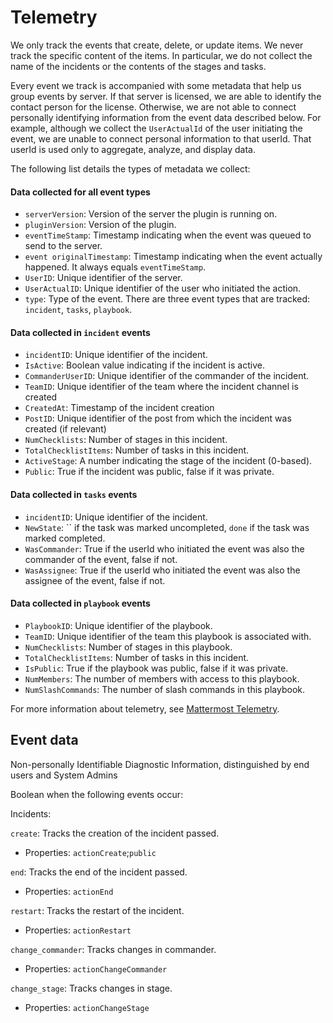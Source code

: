# Telemetry

We only track the events that create, delete, or update items. We never track the specific content of the items. In particular, we do not collect the name of the incidents or the contents of the stages and tasks.

Every event we track is accompanied with some metadata that help us group events by server. If that server is licensed, we are able to identify the contact person for the license. Otherwise, we are not able to connect personally identifying information from the event data described below. For example, although we collect the `UserActualId` of the user initiating the event, we are unable to connect personal information to that userId. That userId is used only to aggregate, analyze, and display data.

The following list details the types of metadata we collect:

#### Data collected for all event types

- `serverVersion`: Version of the server the plugin is running on.
- `pluginVersion`: Version of the plugin.
- `eventTimeStamp`: Timestamp indicating when the event was queued to send to the server.
- `event originalTimestamp`: Timestamp indicating when the event actually happened. It always equals `eventTimeStamp`.
- `UserID`: Unique identifier of the server.
- `UserActualID`: Unique identifier of the user who initiated the action.
- `type`: Type of the event. There are three event types that are tracked: `incident`, `tasks`, `playbook`.

#### Data collected in `incident` events

- `incidentID`: Unique identifier of the incident.
- `IsActive`: Boolean  value indicating if the incident is active.
- `CommanderUserID`: Unique identifier of the commander of the incident.
- `TeamID`: Unique identifier of the team where the incident channel is created
- `CreatedAt`: Timestamp of the incident creation
- `PostID`: Unique identifier of the post from which the incident was created (if relevant)
- `NumChecklists`: Number of stages in this incident. 
- `TotalChecklistItems`: Number of tasks in this incident.
- `ActiveStage`: A number indicating the stage of the incident (0-based).
- `Public`: True if the incident was public, false if it was private.

#### Data collected in `tasks` events

- `incidentID`: Unique identifier of the incident.
- `NewState`: `` if the task was marked uncompleted, `done` if the task was marked completed.
- `WasCommander`: True if the userId who initiated the event was also the commander of the event, false if not.
- `WasAssignee`: True if the userId who initiated the event was also the assignee of the event, false if not.

#### Data collected in `playbook` events
- `PlaybookID`: Unique identifier of the playbook.
- `TeamID`: Unique identifier of the team this playbook is associated with.
- `NumChecklists`: Number of stages in this playbook. 
- `TotalChecklistItems`: Number of tasks in this incident.
- `IsPublic`: True if the playbook was public, false if it was private.
- `NumMembers`: The number of members with access to this playbook.
- `NumSlashCommands`: The number of slash commands in this playbook.

For more information about telemetry, see [Mattermost Telemetry](https://docs.mattermost.com/administration/telemetry.html).

## Event data

Non-personally Identifiable Diagnostic Information, distinguished by end users and System Admins

Boolean when the following events occur:

Incidents:

`create`: Tracks the creation of the incident passed.
 - Properties: `actionCreate`;`public`
    
`end`: Tracks the end of the incident passed.
 - Properties: `actionEnd`
    
`restart`: Tracks the restart of the incident.
- Properties: `actionRestart`

`change_commander`: Tracks changes in commander.
 - Properties: `actionChangeCommander`

`change_stage`: Tracks changes in stage.
- Properties: `actionChangeStage`
